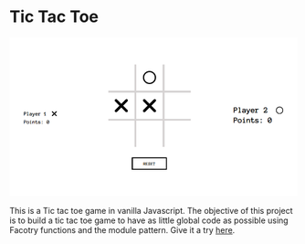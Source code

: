 # Tic Tac Toe
<img src="./tictactoe-screenshot.png" alt="Tic tac toe" width="800">

This is a Tic tac toe game in vanilla Javascript. The objective of this project
is to build a tic tac toe game to have as little global code as possible using 
Facotry functions and the module pattern. Give it a try 
<a href="https://kenua.github.io/tic-tac-toe/" target="_blank">here</a>.